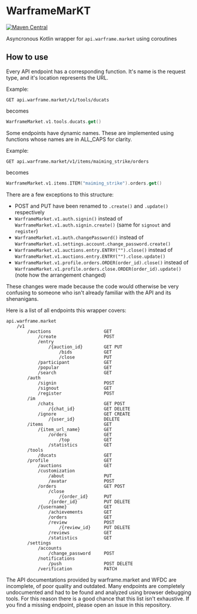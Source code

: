 # WarframeMarKT
[![Maven Central](https://maven-badges.herokuapp.com/maven-central/com.github.lastexceed/WarframeMarKT/badge.svg)](https://maven-badges.herokuapp.com/maven-central/com.github.lastexceed/WarframeMarKT)

Asyncronous Kotlin wrapper for `api.warframe.market` using coroutines

## How to use

Every API endpoint has a corresponding function. It's name is the request type, and it's location represents the URL.

Example:
```
GET api.warframe.market/v1/tools/ducats
```
becomes
```kotlin
WarframeMarket.v1.tools.ducats.get()
```
Some endpoints have dynamic names. These are implemented using functions whose names are in ALL_CAPS for clarity.

Example:
```
GET api.warframe.market/v1/items/maiming_strike/orders
```
becomes
```kotlin
WarframeMarket.v1.items.ITEM("maiming_strike").orders.get()
```
There are a few exceptions to this structure:
- POST and PUT have been renamed to `.create()` and `.update()` respectively
- `WarframeMarket.v1.auth.signin()` instead of `WarframeMarket.v1.auth.signin.create()` (same for `signout` and `register`)
- `WarframeMarket.v1.auth.changePassword()` instead of `WarframeMarket.v1.settings.account.change_password.create()`
- `WarframeMarket.v1.auctions.entry.ENTRY("").close()` instead of `WarframeMarket.v1.auctions.entry.ENTRY("").close.update()`
- `WarframeMarket.v1.profile.orders.ORDER(order_id).close()` instead of `WarframeMarket.v1.profile.orders.close.ORDER(order_id).update()` (note how the arrangement changed)

These changes were made because the code would otherwise be very confusing to someone who isn't already familiar with the API and its shenanigans.

Here is a list of all endpoints this wrapper covers:
```
api.warframe.market
    /v1
        /auctions                    GET
            /create                  POST
            /entry
                /{auction_id}        GET PUT
                    /bids            GET
                    /close           PUT
            /participant             GET
            /popular                 GET
            /search                  GET
        /auth
            /signin                  POST
            /signout                 GET
            /register                POST
        /im
            /chats                   GET POST
                /{chat_id}           GET DELETE
            /ignore                  GET CREATE
                /{user_id}           DELETE
        /items                       GET
            /{item_url_name}         GET
                /orders              GET
                    /top             GET
                /statistics          GET
        /tools
            /ducats                  GET
        /profile                     GET
            /auctions                GET
            /customization            
                /about               PUT
                /avatar              POST
            /orders                  GET POST
                /close
                    /{order_id}      PUT
                /{order_id}          PUT DELETE
            /{username}              GET
                /achievements        GET
                /orders              GET
                /review              POST
                    /{review_id}     PUT DELETE
                /reviews             GET
                /statistics          GET
        /settings
            /accounts
                /change_password     POST
            /notifications
                /push                POST DELETE
            /verification            PATCH
```
The API documentations provided by warframe.market and WFDC are incomplete, of poor quality and outdated. Many endpoints are completely undocumented and had to be found and analyzed using browser debugging tools. For this reason there is a good chance that this list isn't exhaustive. If you find a missing endpoint, please open an issue in this repository.
